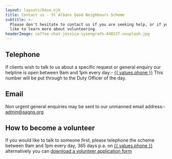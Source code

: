 ```yaml
---
layout: layouts/base.njk
title: Contact us - St Albans Good Neighbours Scheme
subtitle: >-
  Please don't hesitate to contact us if you are seeking help, or if you would
  like to learn more about volunteering.
headerImage: coffee-chat-jessica-sysengrath-440137-unsplash.jpg
---
```


## Telephone

If clients wish to talk to us about a specific request or general enquiry our helpline is open between 9am and 1pm every day:-
<a href="tel:{{ values.phone }}">{{ values.phone }}</a>
This number will be put through to the Duty Officer of the day.

## Email

Non urgent general enquiries may be sent to our unmanned email address:-
<a href="mailto:admin@sagns.org">admin@sagns.org</a>

## How to become a volunteer

If you would like to talk to someone first, please telephone the scheme between 9am and 1pm every day, 365 days p.a. on
<a href="tel:{{ values.phone }}">{{ values.phone }}</a> alternatively you can [download a volunteer application form](/assets/volunteer-form.doc)


